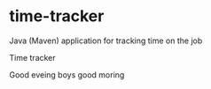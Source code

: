 # time-tracker
Java (Maven) application for tracking time on the job

Time tracker

Good eveing boys
good moring


